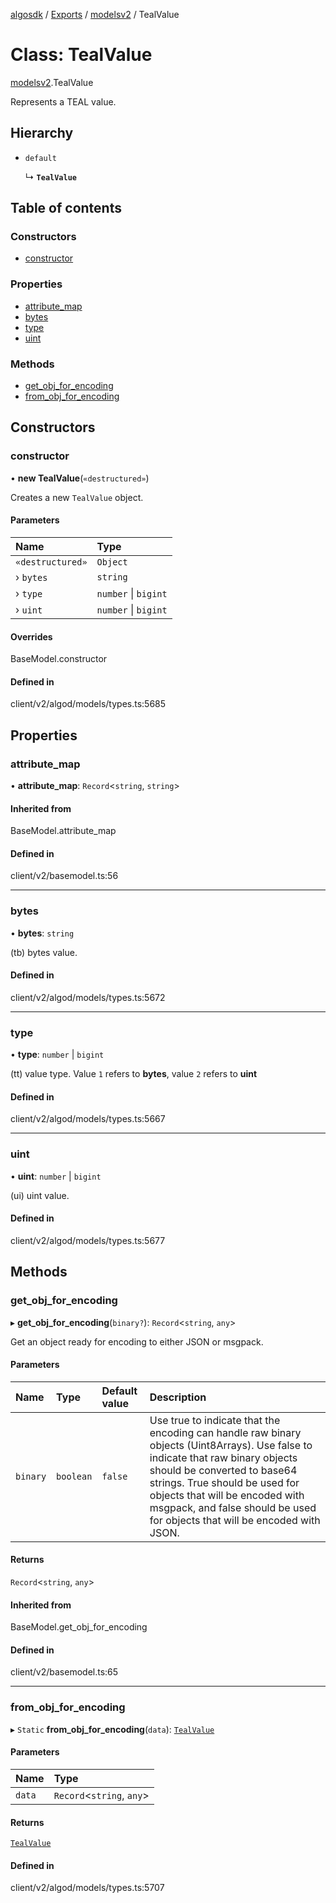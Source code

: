 [algosdk](../README.md) / [Exports](../modules.md) / [modelsv2](../modules/modelsv2.md) / TealValue

# Class: TealValue

[modelsv2](../modules/modelsv2.md).TealValue

Represents a TEAL value.

## Hierarchy

- `default`

  ↳ **`TealValue`**

## Table of contents

### Constructors

- [constructor](modelsv2.TealValue.md#constructor)

### Properties

- [attribute\_map](modelsv2.TealValue.md#attribute_map)
- [bytes](modelsv2.TealValue.md#bytes)
- [type](modelsv2.TealValue.md#type)
- [uint](modelsv2.TealValue.md#uint)

### Methods

- [get\_obj\_for\_encoding](modelsv2.TealValue.md#get_obj_for_encoding)
- [from\_obj\_for\_encoding](modelsv2.TealValue.md#from_obj_for_encoding)

## Constructors

### constructor

• **new TealValue**(`«destructured»`)

Creates a new `TealValue` object.

#### Parameters

| Name | Type |
| :------ | :------ |
| `«destructured»` | `Object` |
| › `bytes` | `string` |
| › `type` | `number` \| `bigint` |
| › `uint` | `number` \| `bigint` |

#### Overrides

BaseModel.constructor

#### Defined in

client/v2/algod/models/types.ts:5685

## Properties

### attribute\_map

• **attribute\_map**: `Record`\<`string`, `string`\>

#### Inherited from

BaseModel.attribute\_map

#### Defined in

client/v2/basemodel.ts:56

___

### bytes

• **bytes**: `string`

(tb) bytes value.

#### Defined in

client/v2/algod/models/types.ts:5672

___

### type

• **type**: `number` \| `bigint`

(tt) value type. Value `1` refers to **bytes**, value `2` refers to **uint**

#### Defined in

client/v2/algod/models/types.ts:5667

___

### uint

• **uint**: `number` \| `bigint`

(ui) uint value.

#### Defined in

client/v2/algod/models/types.ts:5677

## Methods

### get\_obj\_for\_encoding

▸ **get_obj_for_encoding**(`binary?`): `Record`\<`string`, `any`\>

Get an object ready for encoding to either JSON or msgpack.

#### Parameters

| Name | Type | Default value | Description |
| :------ | :------ | :------ | :------ |
| `binary` | `boolean` | `false` | Use true to indicate that the encoding can handle raw binary objects (Uint8Arrays). Use false to indicate that raw binary objects should be converted to base64 strings. True should be used for objects that will be encoded with msgpack, and false should be used for objects that will be encoded with JSON. |

#### Returns

`Record`\<`string`, `any`\>

#### Inherited from

BaseModel.get\_obj\_for\_encoding

#### Defined in

client/v2/basemodel.ts:65

___

### from\_obj\_for\_encoding

▸ `Static` **from_obj_for_encoding**(`data`): [`TealValue`](modelsv2.TealValue.md)

#### Parameters

| Name | Type |
| :------ | :------ |
| `data` | `Record`\<`string`, `any`\> |

#### Returns

[`TealValue`](modelsv2.TealValue.md)

#### Defined in

client/v2/algod/models/types.ts:5707
